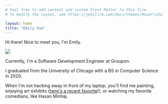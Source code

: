 ```yaml
---
# Feel free to add content and custom Front Matter to this file.
# To modify the layout, see https://jekyllrb.com/docs/themes/#overriding-theme-defaults

layout: home
title: "Emily Xue"
---
```

Hi there! Nice to meet you, I'm Emily.
<div class="pfp-container">
  <img src="assets/website_profile.jpg" class="pfp">
</div>


Currently, I'm a Software Development Engineer at Groupon.

I graduated from the University of Chicago with a BS in Computer Science in 2020.

When I'm not hacking away in front of my laptop, you'll find me painting, enjoying art exhibits ([here's a recent favorite](https://www.moma.org/calendar/exhibitions/3931?locale=en)!), or watching my favorite comedians, like Hasan Minhaj. 

